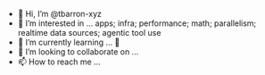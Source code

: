 - 👋 Hi, I’m @tbarron-xyz
- 👀 I’m interested in ... apps; infra; performance; math; parallelism; realtime data sources; agentic tool use
- 🌱 I’m currently learning ... 🦀 
- 💞️ I’m looking to collaborate on ...
- 📫 How to reach me ...

<!---
tbarron-xyz/tbarron-xyz is a ✨ special ✨ repository because its `README.md` (this file) appears on your GitHub profile.
You can click the Preview link to take a look at your changes.
--->
